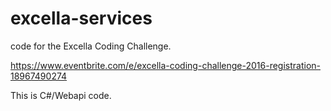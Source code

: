 # excella-services

code for the Excella Coding Challenge.  

https://www.eventbrite.com/e/excella-coding-challenge-2016-registration-18967490274

This is C#/Webapi code. 


